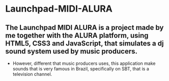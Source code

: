 # Launchpad-MIDI-ALURA

## The Launchpad MIDI ALURA is a project made by me together with the ALURA platform, using HTML5, CSS3 and JavaScript, that simulates a dj sound system used by music producers.

* However, different that music producers uses, this application make sounds that is very famous in Brazil, specifically on SBT, that is a television channel.
